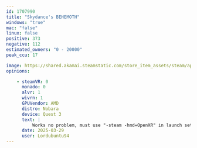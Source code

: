```yaml
---
id: 1707990
title: "Skydance's BEHEMOTH"
windows: "true"
mac: "false"
linux: false
positive: 373
negative: 112
estimated_owners: "0 - 20000"
peak_ccu: 17

image: https://shared.akamai.steamstatic.com/store_item_assets/steam/apps/1707990/header.jpg?t=1733433952
opinions:

    - steamVR: 0
      monado: 0
      alvr: 1
      wivrn: 1
      GPUVendor: AMD
      distro: Nobara
      device: Quest 3
      text: |
          Works no problem, must use "-steam -hmd=OpenXR" in launch settings
      date: 2025-03-29
      user: Lordubuntu94
---
```

